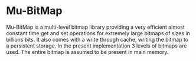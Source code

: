 Mu-BitMap
==
Mu-BitMap is a multi-level bitmap library providing a very efficient almost
constant time get and set operations for extremely large bitmaps of sizes in
billions bits. It also comes with a write through cache, writing the bitmap to
a persistent storage.
In the present implementation 3 levels of bitmaps are used. The entire bitmap is
assumed to be present in main memory.

